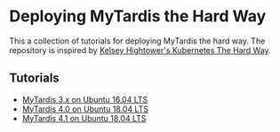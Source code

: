 # Deploying MyTardis the Hard Way

This a collection of tutorials for deploying MyTardis the hard way. The repository is inspired by [Kelsey Hightower's Kubernetes The Hard Way](https://github.com/kelseyhightower/kubernetes-the-hard-way).

## Tutorials

- [MyTardis 3.x on Ubuntu 16.04 LTS](tutorials/ubuntu-16.04-single-vm.md)
- [MyTardis 4.0 on Ubuntu 18.04 LTS](tutorials/ubuntu-18.04-single-vm.md)
- [MyTardis 4.1 on Ubuntu 18.04 LTS](tutorials/mytardis-4.1-ubuntu-18.04.md)
